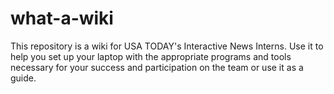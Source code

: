 # what-a-wiki

This repository is a wiki for USA TODAY's Interactive News Interns. Use it to help you set up your laptop with the appropriate programs and tools necessary for your success and participation on the team or use it as a guide. 
